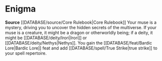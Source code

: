 ﻿---
id: '1'
name: Enigma
rarity: Common
rus_type_level: null
source: '[[DATABASE/source/Core Rulebook|Core Rulebook]]'
trait: null
type: Bard Muse

---
# Enigma

**Source** [[DATABASE/source/Core Rulebook|Core Rulebook]] 
Your muse is a mystery, driving you to uncover the hidden secrets of the multiverse. If your muse is a creature, it might be a dragon or otherworldly being; if a deity, it might be [[DATABASE/deity/Irori|Irori]] or [[DATABASE/deity/Nethys|Nethys]]. You gain the [[DATABASE/feat/Bardic Lore|Bardic Lore]] feat and add [[DATABASE/spell/True Strike|true strike]] to your spell repertoire.